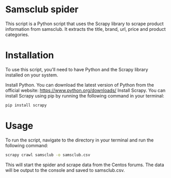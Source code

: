 # Samsclub spider
This script is a Python script that uses the Scrapy library to scrape product information from samsclub. It extracts the title, brand, url, price and product categories.

# Installation
To use this script, you'll need to have Python and the Scrapy library installed on your system.

Install Python. You can download the latest version of Python from the official website: https://www.python.org/downloads/
Install Scrapy. You can install Scrapy using pip by running the following command in your terminal: 
```bash
pip install scrapy
```
# Usage
To run the script, navigate to the directory in your terminal and run the following command:
```bash
scrapy crawl samsclub -o samsclub.csv
```
This will start the spider and scrape data from the Centos forums. The data will be output to the console and saved to samsclub.csv.
